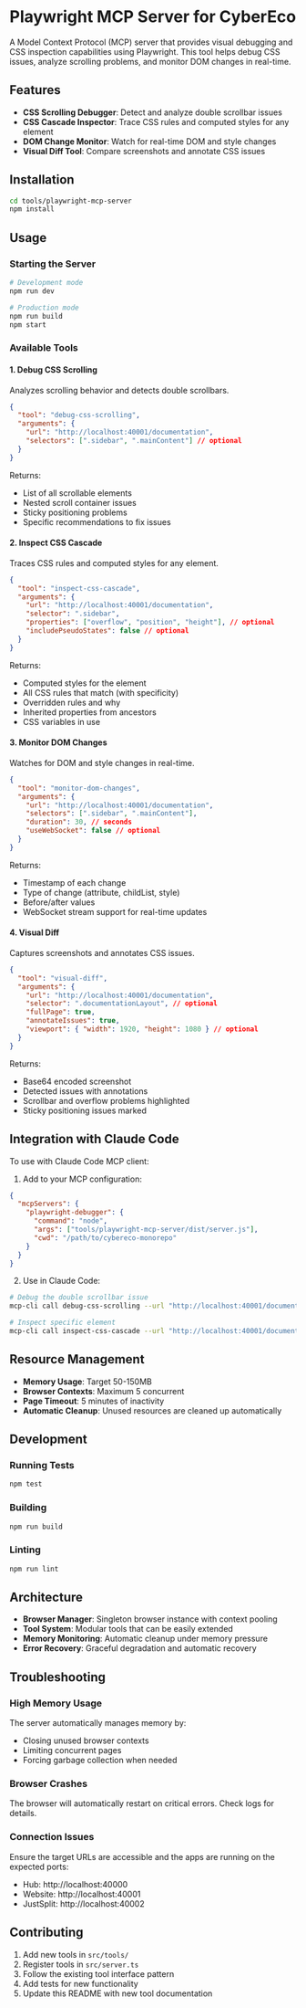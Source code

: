 # Playwright MCP Server for CyberEco

A Model Context Protocol (MCP) server that provides visual debugging and CSS inspection capabilities using Playwright. This tool helps debug CSS issues, analyze scrolling problems, and monitor DOM changes in real-time.

## Features

- **CSS Scrolling Debugger**: Detect and analyze double scrollbar issues
- **CSS Cascade Inspector**: Trace CSS rules and computed styles for any element
- **DOM Change Monitor**: Watch for real-time DOM and style changes
- **Visual Diff Tool**: Compare screenshots and annotate CSS issues

## Installation

```bash
cd tools/playwright-mcp-server
npm install
```

## Usage

### Starting the Server

```bash
# Development mode
npm run dev

# Production mode
npm run build
npm start
```

### Available Tools

#### 1. Debug CSS Scrolling

Analyzes scrolling behavior and detects double scrollbars.

```json
{
  "tool": "debug-css-scrolling",
  "arguments": {
    "url": "http://localhost:40001/documentation",
    "selectors": [".sidebar", ".mainContent"] // optional
  }
}
```

Returns:
- List of all scrollable elements
- Nested scroll container issues
- Sticky positioning problems
- Specific recommendations to fix issues

#### 2. Inspect CSS Cascade

Traces CSS rules and computed styles for any element.

```json
{
  "tool": "inspect-css-cascade",
  "arguments": {
    "url": "http://localhost:40001/documentation",
    "selector": ".sidebar",
    "properties": ["overflow", "position", "height"], // optional
    "includePseudoStates": false // optional
  }
}
```

Returns:
- Computed styles for the element
- All CSS rules that match (with specificity)
- Overridden rules and why
- Inherited properties from ancestors
- CSS variables in use

#### 3. Monitor DOM Changes

Watches for DOM and style changes in real-time.

```json
{
  "tool": "monitor-dom-changes",
  "arguments": {
    "url": "http://localhost:40001/documentation",
    "selectors": [".sidebar", ".mainContent"],
    "duration": 30, // seconds
    "useWebSocket": false // optional
  }
}
```

Returns:
- Timestamp of each change
- Type of change (attribute, childList, style)
- Before/after values
- WebSocket stream support for real-time updates

#### 4. Visual Diff

Captures screenshots and annotates CSS issues.

```json
{
  "tool": "visual-diff",
  "arguments": {
    "url": "http://localhost:40001/documentation",
    "selector": ".documentationLayout", // optional
    "fullPage": true,
    "annotateIssues": true,
    "viewport": { "width": 1920, "height": 1080 } // optional
  }
}
```

Returns:
- Base64 encoded screenshot
- Detected issues with annotations
- Scrollbar and overflow problems highlighted
- Sticky positioning issues marked

## Integration with Claude Code

To use with Claude Code MCP client:

1. Add to your MCP configuration:

```json
{
  "mcpServers": {
    "playwright-debugger": {
      "command": "node",
      "args": ["tools/playwright-mcp-server/dist/server.js"],
      "cwd": "/path/to/cybereco-monorepo"
    }
  }
}
```

2. Use in Claude Code:

```bash
# Debug the double scrollbar issue
mcp-cli call debug-css-scrolling --url "http://localhost:40001/documentation"

# Inspect specific element
mcp-cli call inspect-css-cascade --url "http://localhost:40001/documentation" --selector ".sidebar"
```

## Resource Management

- **Memory Usage**: Target 50-150MB
- **Browser Contexts**: Maximum 5 concurrent
- **Page Timeout**: 5 minutes of inactivity
- **Automatic Cleanup**: Unused resources are cleaned up automatically

## Development

### Running Tests

```bash
npm test
```

### Building

```bash
npm run build
```

### Linting

```bash
npm run lint
```

## Architecture

- **Browser Manager**: Singleton browser instance with context pooling
- **Tool System**: Modular tools that can be easily extended
- **Memory Monitoring**: Automatic cleanup under memory pressure
- **Error Recovery**: Graceful degradation and automatic recovery

## Troubleshooting

### High Memory Usage

The server automatically manages memory by:
- Closing unused browser contexts
- Limiting concurrent pages
- Forcing garbage collection when needed

### Browser Crashes

The browser will automatically restart on critical errors. Check logs for details.

### Connection Issues

Ensure the target URLs are accessible and the apps are running on the expected ports:
- Hub: http://localhost:40000
- Website: http://localhost:40001
- JustSplit: http://localhost:40002

## Contributing

1. Add new tools in `src/tools/`
2. Register tools in `src/server.ts`
3. Follow the existing tool interface pattern
4. Add tests for new functionality
5. Update this README with new tool documentation